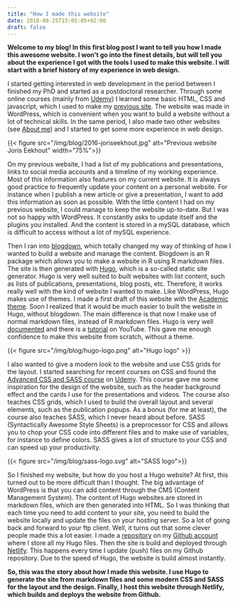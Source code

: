 ```yaml
---
title: "How I made this website"
date: 2018-08-25T15:05:05+02:00
draft: false
---
```


**Welcome to my blog! In this first blog post I want to tell you how I made this awesome website. I won't go into the finest details, but will tell you about the experience I got with the tools I used to make this website. I will start with a brief history of my experience in web design.**

I started getting interested in web development in the period between I finished my PhD and started as a postdoctoral researcher. Through some online courses (mainly from [Udemy](https://www.udemy.com/)) I learned some basic HTML, CSS and javascript, which I used to make my [previous site](https://web.archive.org/web/20161025044942/http://www.joriseekhout.com/). The website was made in WordPress, which is convenient when you want to build a website without a lot of technical skills. In the same period, I also made two other websites (see [About me](/about-me/)) and I started to get some more experience in web design. 

{{< figure src="/img/blog/2016-joriseekhout.jpg" alt="Previous website Joris Eekhout" width="75%">}}

On my previous website, I had a list of my publications and presentations, links to social media accounts and a timeline of my working experience. Most of this information also features on my current website. It is always good practice to frequently update your content on a personal website. For instance when I publish a new article or give a presentation, I want to add this information as soon as possible. With the little content I had on my previous website, I could manage to keep the website up-to-date. But I was not so happy with WordPress. It constantly asks to update itself and the plugins you installed. And the content is stored in a mySQL database, which is difficult to access without a lot of mySQL experience.

Then I ran into [blogdown](https://bookdown.org/yihui/blogdown/), which totally changed my way of thinking of how I wanted to build a website and manage the content. Blogdown is an R package which allows you to make a website in R using R markdown files. The site is then generated with [Hugo](https://gohugo.io/), which is a so-called static site generator. Hugo is very well suited to built websites with list content, such as lists of publications, presentations, blog posts, etc. Therefore, it works really well with the kind of website I wanted to make. Like WordPress, Hugo makes use of themes. I made a first draft of this website with the [Academic theme](https://themes.gohugo.io/academic/). Soon I realized that it would be much easier to built the website in Hugo, without blogdown. The main difference is that now I make use of normal markdown files, instead of R markdown files. Hugo is very well [documented](https://gohugo.io/documentation/) and there is a [tutorial](https://www.youtube.com/watch?v=qtIqKaDlqXo) on YouTube. This gave me enough confidence to make this website from scratch, without a theme. 

{{< figure src="/img/blog/hugo-logo.png" alt="Hugo logo" >}}

I also wanted to give a modern look to the website and use CSS grids for the layout. I started searching for recent courses on CSS and found the [Advanced CSS and SASS course](https://www.udemy.com/advanced-css-and-sass/) on [Udemy](https://www.udemy.com/). This course gave me some inspiration for the design of the website, such as the header background effect and the cards I use for the presentations and videos. The course also teaches CSS grids, which I used to build the overall layout and several elements, such as the publication popups. As a bonus (for me at least), the course also teaches SASS, which I never heard about before. SASS (Syntactically Awesome Style Sheets) is a preprocessor for CSS and allows you to chop your CSS code into different files and to make use of variables, for instance to define colors. SASS gives a lot of structure to your CSS and can speed up your productivity. 

{{< figure src="/img/blog/sass-logo.svg" alt="SASS logo">}}

So I finished my website, but how do you host a Hugo website? At first, this turned out to be more difficult than I thought. The big advantage of WordPress is that you can add content through the CMS (Content Management System). The content of Hugo websites are stored in markdown files, which are then generated into HTML. So I was thinking that each time you need to add content to your site, you need to build the website locally and update the files on your hosting server. So a lot of going back and forward to your ftp client. Well, it turns out that some clever people made this a lot easier. I made a [repository](https://github.com/JorisEekhout/joriseekhout.com) on my [Github account](https://github.com/JorisEekhout/) where I store all my Hugo files. Then the site is build and deployed through [Netlify](https://www.netlify.com/). This happens every time I update (push) files on my Github repository. Due to the speed of Hugo, the website is build almost instantly.

**So, this was the story about how I made this website. I use Hugo to generate the site from markdown files and some modern CSS and SASS for the layout and the design. Finally, I host this website through Netlify, which builds and deploys the website from Github.**